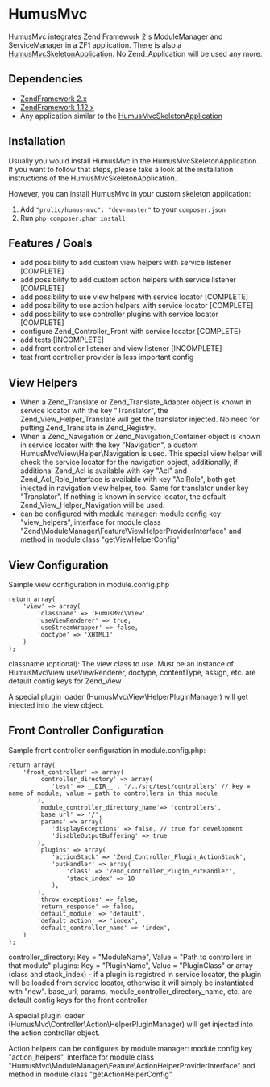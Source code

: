 HumusMvc
====================

HumusMvc integrates Zend Framework 2's ModuleManager and ServiceManager in a ZF1 application. There is also a [HumusMvcSkeletonApplication](https://github.com/prolic/HumusMvcSkeletonApplication). No Zend_Application will be used any more.

Dependencies
------------

 -  [ZendFramework 2.x](https://github.com/zendframework/zf2)
 -  [ZendFramework 1.12.x](http://framework.zend.com)
 -  Any application similar to the
    [HumusMvcSkeletonApplication](https://github.com/prolic/HumusMvcSkeletonApplication)

Installation
------------

Usually you would install HumusMvc in the HumusMvcSkeletonApplication. If you want to follow that steps, please take a look at the installation instructions of the HumusMvcSkeletonApplication.

However, you can install HumusMvc in your custom skeleton application:

 1.  Add `"prolic/humus-mvc": "dev-master"` to your `composer.json`
 2.  Run `php composer.phar install`

Features / Goals
----------------

 - add possibility to add custom view helpers with service listener [COMPLETE]
 - add possibility to add custom action helpers with service listener [COMPLETE]
 - add possibility to use view helpers with service locator [COMPLETE]
 - add possibility to use action helpers with service locator [COMPLETE]
 - add possibility to use controller plugins with service locator [COMPLETE]
 - configure Zend_Controller_Front with service locator [COMPLETE}
 - add tests [INCOMPLETE]
 - add front controller listener and view listener [INCOMPLETE]
 - test front controller provider is less important config

View Helpers
------------

- When a Zend_Translate or Zend_Translate_Adapter object is known in service locator with the key "Translator", the Zend_View_Helper_Translate will get the translator injected. No need for putting Zend_Translate in Zend_Registry.
- When a Zend_Navigation or Zend_Navigation_Container object is known in service locator with the key "Navigation", a custom HumusMvc\View\Helper\Navigation is used. This special view helper will check the service locator for the navigation object, additionally, if additional Zend_Acl is available with key "Acl" and Zend_Acl_Role_Interface is available with key "AclRole", both get injected in navigation view helper, too. Same for translator under key "Translator". If nothing is known in service locator, the default Zend_View_Helper_Navigation will be used.
- can be configured with module manager: module config key "view_helpers", interface for module class "Zend\ModuleManager\Feature\ViewHelperProviderInterface" and method in module class "getViewHelperConfig"


View Configuration
------------------

Sample view configuration in module.config.php

    return array(
        'view' => array(
            'classname' => 'HumusMvc\View',
            'useViewRenderer' => true,
            'useStreamWrapper' => false,
            'doctype' => 'XHTML1'
        )
    );

classname (optional): The view class to use. Must be an instance of HumusMvc\View
useViewRenderer, doctype, contentType, assign, etc. are default config keys for Zend_View

A special plugin loader (HumusMvc\View\HelperPluginManager) will get injected into the view object.

Front Controller Configuration
------------------------------

Sample front controller configuration in module.config.php:

    return array(
        'front_controller' => array(
            'controller_directory' => array(
                'test' => __DIR__ . '/../src/test/controllers' // key = name of module, value = path to controllers in this module
            ),
            'module_controller_directory_name'=> 'controllers',
            'base_url' => '/',
            'params' => array(
                'displayExceptions' => false, // true for development
                'disableOutputBuffering' => true
            ),
            'plugins' => array(
                'actionStack' => 'Zend_Controller_Plugin_ActionStack',
                'putHandler' => array(
                    'class' => 'Zend_Controller_Plugin_PutHandler',
                    'stack_index' => 10
                ),
            ),
            'throw_exceptions' => false,
            'return_response' => false,
            'default_module' => 'default',
            'default_action' => 'index',
            'default_controller_name' => 'index',
        )
    );

controller_directory: Key = "ModuleName", Value = "Path to controllers in that module"
plugins: Key = "PluginName", Value = "PluginClass" or array (class and stack_index) - if a plugin is registred in service locator, the plugin will be loaded from service locator, otherwise it will simply be instantiated with "new".
base_url, params, module_controller_directory_name, etc. are default config keys for the front controller

A special plugin loader (HumusMvc\Controller\Action\HelperPluginManager) will get injected into the action controller object.

Action helpers can be configures by module manager: module config key "action_helpers", interface for module class "HumusMvc\ModuleManager\Feature\ActionHelperProviderInterface" and method in module class "getActionHelperConfig"

